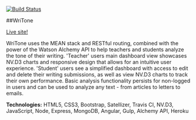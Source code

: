[![Build Status](https://travis-ci.org/amerriman/guest-speaker-app.svg?branch=master)](https://travis-ci.org/amerriman/guest-speaker-app)

##WriTone

[Live site!](https://writone.herokuapp.com/)

WriTone uses the MEAN stack and RESTful routing, combined with the power of the Watson Alchemy API to help teachers and students analyze the tone of their writing. 'Teacher' users main dashboard view showcases NV.D3 charts and responsive design that allows for an intuitive user experience. 'Student' users see a simplified dashboard with access to edit and delete their writing submissions, as well as view NV.D3 charts to track their own performance. Basic analysis functionality persists for non-logged in users and can be used to analyze any text - from articles to letters to emails.

**Technologies:** HTML5, CSS3, Bootstrap, Satellizer, Travis CI, NV.D3, JavaScript, Node, Express, MongoDB, Angular, Gulp, Alchemy API, Heroku
